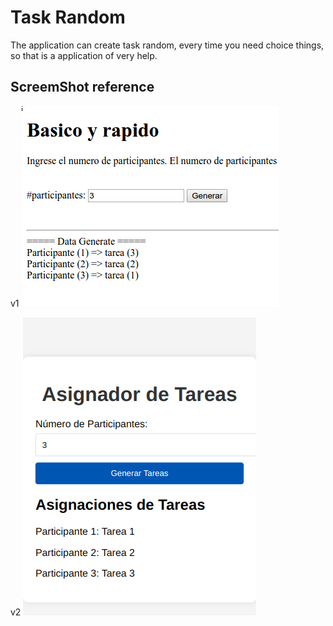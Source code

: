 # Task Random

The application can create task random, every time you need choice things, so that
is a application of very help.


## ScreemShot reference

v1
![basic and fast](docs/01-basic-and-fast.png)

v2
![code with gpt helped](docs/v2.png)